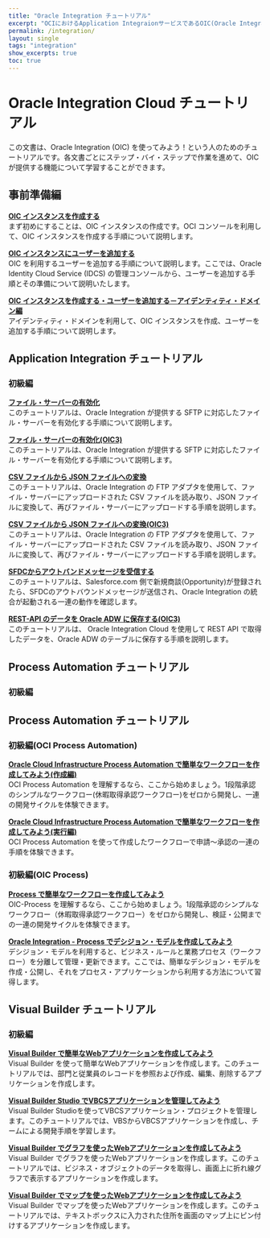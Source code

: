 ```yaml
---
title: "Oracle Integration チュートリアル"
excerpt: "OCIにおけるApplication IntegraionサービスであるOIC(Oracle Integraion Cloud)について学習できるチュートリアルです。"
permalink: /integration/
layout: single
tags: "integration"
show_excerpts: true
toc: true
---
```


# Oracle Integration Cloud チュートリアル

この文書は、Oracle Integration (OIC) を使ってみよう！という人のためのチュートリアルです。各文書ごとにステップ・バイ・ステップで作業を進めて、OIC が提供する機能について学習することができます。

## 事前準備編

**[OIC インスタンスを作成する](./integration-for-commons-1-instance)**  
まず初めにすることは、OIC インスタンスの作成です。OCI コンソールを利用して、OIC インスタンスを作成する手順について説明します。

**[OIC インスタンスにユーザーを追加する](./integration-for-commons-2-addusr)**  
OIC を利用するユーザーを追加する手順について説明します。ここでは、Oracle Identity Cloud Service (IDCS) の管理コンソールから、ユーザーを追加する手順とその準備について説明いたします。

**[OIC インスタンスを作成する・ユーザーを追加する－アイデンティティ・ドメイン編](./integration-for-commons-1-instance-id)**  
アイデンティティ・ドメインを利用して、OIC インスタンスを作成、ユーザーを追加する手順について説明します。

## Application Integration チュートリアル

### 初級編

**[ファイル・サーバーの有効化](./app-integration-for-beginners-1-filesv)**  
このチュートリアルは、Oracle Integration が提供する SFTP に対応したファイル・サーバーを有効化する手順について説明します。

**[ファイル・サーバーの有効化(OIC3)](./app-integration3-for-beginners-1-filesv)**  
このチュートリアルは、Oracle Integration が提供する SFTP に対応したファイル・サーバーを有効化する手順について説明します。

**[CSV ファイルから JSON ファイルへの変換](./app-integration-for-beginners-2-csvjson)**  
このチュートリアルは、Oracle Integration の FTP アダプタを使用して、ファイル・サーバーにアップロードされた CSV ファイルを読み取り、JSON ファイルに変換して、再びファイル・サーバーにアップロードする手順を説明します。

**[CSV ファイルから JSON ファイルへの変換(OIC3)](./app-integration3-for-beginners-2-csvjson)**  
このチュートリアルは、Oracle Integration の FTP アダプタを使用して、ファイル・サーバーにアップロードされた CSV ファイルを読み取り、JSON ファイルに変換して、再びファイル・サーバーにアップロードする手順を説明します。

**[SFDCからアウトバンドメッセージを受信する](./app-integration-for-beginners-3-sfdc)**  
このチュートリアルは、Salesforce.com 側で新規商談(Opportunity)が登録されたら、SFDCのアウトバウンドメッセージが送信され、Oracle Integration の統合が起動される一連の動作を確認します。

**[REST-API のデータを Oracle ADW に保存する(OIC3)](./app-integration3-for-beginners-3-rest2adw)**  
このチュートリアルは、 Oracle Integration Cloud を使用して REST API で取得したデータを、Oracle ADW のテーブルに保存する手順を説明します。

## Process Automation チュートリアル

### 初級編

## Process Automation チュートリアル

### 初級編(OCI Process Automation)

**[Oracle Cloud Infrastructure Process Automation で簡単なワークフローを作成してみよう(作成編)](./opa-for-beginners-1-designer)**   
OCI Process Automation を理解するなら、ここから始めましょう。1段階承認のシンプルなワークフロー(休暇取得承認ワークフロー)をゼロから開発し、一連の開発サイクルを体験できます。

**[Oracle Cloud Infrastructure Process Automation で簡単なワークフローを作成してみよう(実行編)](./opa-for-beginners-1-workspace)**   
OCI Process Automation を使って作成したワークフローで申請～承認の一連の手順を体験できます。

### 初級編(OIC Process)

**[Process で簡単なワークフローを作成してみよう](./process-for-beginners-1-wf)**   
OIC-Process を理解するなら、ここから始めましょう。1段階承認のシンプルなワークフロー（休暇取得承認ワークフロー）をゼロから開発し、検証・公開までの一連の開発サイクルを体験できます。

**[Oracle Integration - Process でデシジョン・モデルを作成してみよう](./process-for-beginners-2-dmodel)**   
デシジョン・モデルを利用すると、ビジネス・ルールと業務プロセス（ワークフロー）を分離して管理・更新できます。ここでは、簡単なデシジョン・モデルを作成・公開し、それをプロセス・アプリケーションから利用する方法について習得します。

## Visual Builder チュートリアル

### 初級編

**[Visual Builder で簡単なWebアプリケーションを作成してみよう](./vbcs-for-beginners-1)**   
Visual Builder を使って簡単なWebアプリケーションを作成します。このチュートリアルでは、部門と従業員のレコードを参照および作成、編集、削除するアプリケーションを作成します。

**[Visual Builder Studio でVBCSアプリケーションを管理してみよう](./vbcs-for-beginners-2-vbs)**   
Visual Builder Studioを使ってVBCSアプリケーション・プロジェクトを管理します。このチュートリアルでは、VBSからVBCSアプリケーションを作成し、チームによる開発手順を学習します。

<!--
**[Visual Builder でREST APIを使ったWebアプリケーションを作成してみよう](./vbcs-for-beginners-3-rest)**   
Visual Builder でREST APIを使ったWebアプリケーションを作成します。このチュートリアルでは、REST APIでデータを取得し、画面上に一覧表示するアプリケーションを作成します。
-->

**[Visual Builder でグラフを使ったWebアプリケーションを作成してみよう](./vbcs-for-beginners-4-linechart)**   
Visual Builder でグラフを使ったWebアプリケーションを作成します。このチュートリアルでは、ビジネス・オブジェクトのデータを取得し、画面上に折れ線グラフで表示するアプリケーションを作成します。

**[Visual Builder でマップを使ったWebアプリケーションを作成してみよう](./vbcs-for-beginners-5-gmap)**   
Visual Builder でマップを使ったWebアプリケーションを作成します。このチュートリアルでは、テキストボックスに入力された住所を画面のマップ上にピン付けするアプリケーションを作成します。

